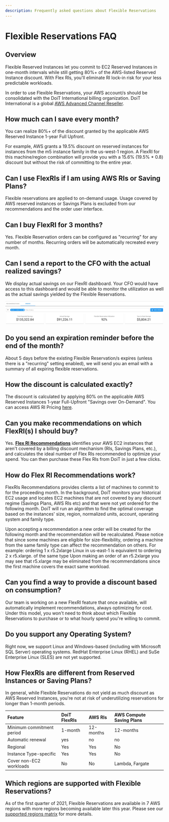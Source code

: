 ```yaml
---
description: Frequently asked questions about Flexible Reservations
---
```


# Flexible Reservations FAQ

## Overview

Flexible Reserved Instances let you commit to EC2 Reserved Instances in one-month intervals while still getting 80%+ of the AWS-listed Reserved Instance discount. With Flex RIs, you'll eliminate RI lock-in risk for your less predictable workloads.

In order to use Flexible Reservations, your AWS account/s should be consolidated with the DoiT International billing organization. DoiT International is a global [AWS Advanced Channel Reseller](https://partners.amazonaws.com/partners/001E000001HPlIAIA1/).

## How much can I save every month?

You can realize 80%+ of the discount granted by the applicable AWS Reserved Instance 1-year Full Upfront.

For example, AWS grants a 19.5% discount on reserved instances for instances from the m5 instance family in the us-west-1 region. A FlexRI for this machine/region combination will provide you with a 15.6% \(19.5% \* 0.8\) discount but without the risk of committing to the entire year.

## Can I use FlexRIs if I am using AWS RIs or Saving Plans?

Flexible reservations are applied to on-demand usage. Usage covered by AWS reserved instances or Savings Plans is excluded from our recommendations and the order user interface.

## Can I buy FlexRI for 3 months?

Yes. Flexible Reservation orders can be configured as "recurring" for any number of months. Recurring orders will be automatically recreated every month.

## Can I send a report to the CFO with the actual realized savings?

We display actual savings on our FlexRI dashboard. Your CFO would have access to this dashboard and would be able to monitor the utilization as well as the actual savings yielded by the Flexible Reservations.

![Example of the Actual Savings dashboard](../.gitbook/assets/flex-ri-utilization.jpg)

## Do you send an expiration reminder before the end of the month?

About 5 days before the existing Flexible Reservation/s expires \(unless there is a "recurring" setting enabled\), we will send you an email with a summary of all expiring flexible reservations.

## How the discount is calculated exactly?

The discount is calculated by applying 80% on the applicable AWS Reserved Instances 1-year Full-Upfront "Savings over On-Demand". You can access AWS RI Pricing [here](https://aws.amazon.com/ec2/pricing/reserved-instances/pricing/).

## Can you make recommendations on which FlexRI\(s\) I should buy?

Yes. [**Flex RI Recommendations**](flex-ri-recommendations.md) identifies your AWS EC2 instances that aren't covered by a billing discount mechanism \(RIs, Savings Plans, etc.\), and calculates the ideal number of Flex RIs recommended to optimize your spend. You can then purchase these Flex RIs from DoiT in just a few clicks.

## How do Flex RI Recommendations work?

FlexRIs Recommendations provides clients a list of machines to commit to for the proceeding month. In the background, DoiT monitors your historical EC2 usage and locates EC2 machines that are not covered by any discount regime \(Savings Plans, AWS RIs etc\) and that were not yet ordered for the following month. DoiT will run an algorithm to find the optimal coverage based on the instances' size, region, normalized units, account, operating system and family type.

Upon accepting a recommendation a new order will be created for the following month and the recommendation will be recalculated. Please notice that since some machines are eligible for size-flexibility, ordering a machine from the same family type can affect the recommendation on others. For example: ordering 1 x r5.2xlarge Linux in us-east-1 is equivalent to ordering 2 x  r5.xlarge. of the same type Upon making an order of an r5.2xlarge you may see that r5.xlarge may be eliminated from the recommendations since the first machine covers the exact same workload.

## Can you find a way to provide a discount based on consumption?

Our team is working on a new FlexRI feature that  once available, will automatically implement recommendations, always optimizing for cost. Under this model, you won't need to think about which Flexible Reservations to purchase or to what hourly spend you're willing to commit.

## Do you support any Operating System?

Right now, we support Linux and Windows-based \(including with Microsoft SQL Server\) operating systems. RedHat Enterprise Linux \(RHEL\) and SuSe Enterprise Linux \(SLES\) are not yet supported.

## How FlexRIs are different from Reserved Instances or Saving Plans?

In general, while Flexible Reservations do not yield as much discount as AWS Reserved Instances, you're not at risk of underutilizing reservations for longer than 1-month periods.

| Feature                   | DoiT FlexRIs | AWS RIs   | AWS Compute Saving Plans |
| :------------------------ | :----------- | :-------- | :----------------------- |
| Minimum commitment period | 1-month      | 12-months | 12-months                |
| Automatic renewal         | yes          | no        | no                       |
| Regional                  | Yes          | Yes       | No                       |
| Instance Type-specific    | Yes          | Yes       | No                       |
| Cover non-EC2 workloads   | No           | No        | Lambda, Fargate          |

## Which regions are supported with Flexible Reservations?

As of the first quarter of 2021, Flexible Reservations are available in 7 AWS regions with more regions becoming available later this year. Please see our [supported regions matrix](https://help.doit-intl.com/flexsave-aws/flexsave-regions) for more details.
